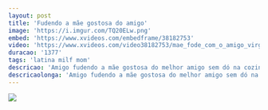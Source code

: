 ```yaml
---
layout: post
title: 'Fudendo a mãe gostosa do amigo'
image: 'https://i.imgur.com/TQ20ELw.png'
embed: 'https://www.xvideos.com/embedframe/38182753'
video: 'https://www.xvideos.com/video38182753/mae_fode_com_o_amigo_virgem_do_filho'
duracao: '1377'
tags: 'latina milf mom'
descricao: 'Amigo fudendo a mãe gostosa do melhor amigo sem dó na cozinha e depois no quarto dela. A safada não resistiu a pica do amigo.'
descricaolonga: 'Amigo fudendo a mãe gostosa do melhor amigo sem dó na cozinha e depois no quarto dela. A safada não conseguiu resistir a pica grossa do melhor amigo do filho e fode gostoso com ele.'
---
```

<a href="{{ page.url | prepend: site.baseurl | prepend: site.url }}"><img src="{{ page.image }}" /></a>
